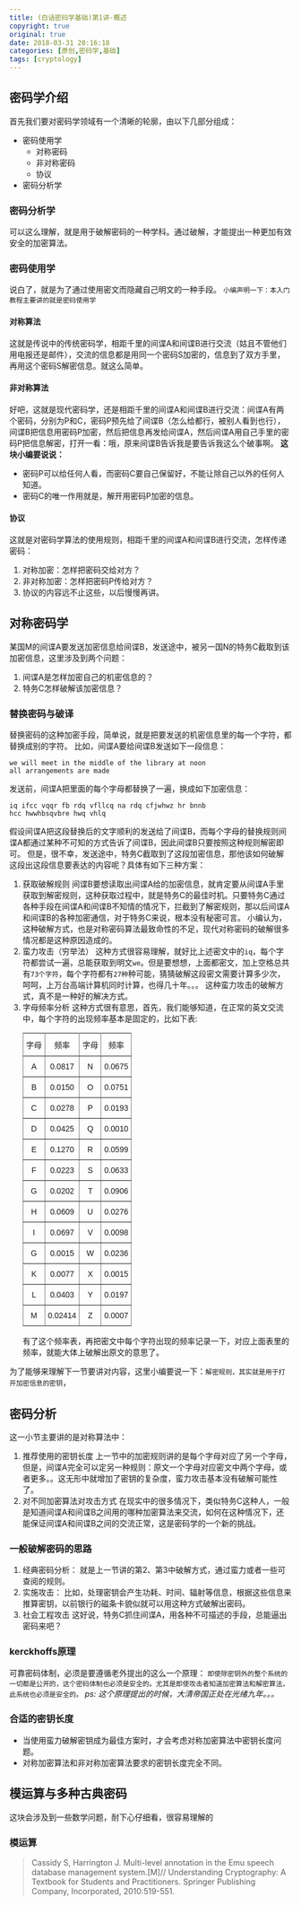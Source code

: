 ```yaml
---
title: (白话密码学基础)第1讲-概述
copyright: true
original: true
date: 2018-03-31 20:16:18
categories: [原创,密码学,基础]
tags: [cryptology]
---
```

## 密码学介绍
首先我们要对密码学领域有一个清晰的轮廓，由以下几部分组成：
* 密码使用学
    * 对称密码
    * 非对称密码
    * 协议
* 密码分析学
<!-- more --> 

### 密码分析学
可以这么理解，就是用于破解密码的一种学科。通过破解，才能提出一种更加有效安全的加密算法。

### 密码使用学
说白了，就是为了通过使用密文而隐藏自己明文的一种手段。
`小编声明一下：本入门教程主要讲的就是密码使用学`

#### 对称算法
这就是传说中的传统密码学，相距千里的间谍A和间谍B进行交流（姑且不管他们用电报还是邮件），交流的信息都是用同一个密码S加密的，信息到了双方手里，再用这个密码S解密信息。就这么简单。

#### 非对称算法
好吧，这就是现代密码学，还是相距千里的间谍A和间谍B进行交流：间谍A有两个密码，分别为P和C，密码P预先给了间谍B（怎么给都行，被别人看到也行），间谍B把信息用密码P加密，然后把信息再发给间谍A，然后间谍A用自己手里的密码P把信息解密，打开一看：哦，原来间谍B告诉我是要告诉我这么个破事啊。
**这块小编要说说：**
* 密码P可以给任何人看，而密码C要自己保留好，不能让除自己以外的任何人知道。
* 密码C的唯一作用就是，解开用密码P加密的信息。

#### 协议
这就是对密码学算法的使用规则，相距千里的间谍A和间谍B进行交流，怎样传递密码：
1. 对称加密：怎样把密码交给对方？
2. 非对称加密：怎样把密码P传给对方？
3. 协议的内容远不止这些，以后慢慢再讲。

## 对称密码学
某国M的间谍A要发送加密信息给间谍B，发送途中，被另一国N的特务C截取到该加密信息，这里涉及到两个问题：
1. 间谍A是怎样加密自己的机密信息的？
2. 特务C怎样破解该加密信息？

### 替换密码与破译
替换密码的这种加密手段，简单说，就是把要发送的机密信息里的每一个字符，都替换成别的字符。
比如，间谍A要给间谍B发送如下一段信息：
```text
we will meet in the middle of the library at noon
all arrangements are made
```
发送前，间谍A把里面的每个字母都替换了一遍，换成如下加密信息：
```text
iq ifcc vqqr fb rdq vfllcq na rdq cfjwhwz hr bnnb
hcc hwwhbsqvbre hwq vhlq
```
假设间谍A把这段替换后的文字顺利的发送给了间谍B，而每个字母的替换规则间谍A都通过某种不可知的方式告诉了间谍B，因此间谍B只要按照这种规则解密即可。
但是，很不幸，发送途中，特务C截取到了这段加密信息，那他该如何破解这段出这段信息要表达的内容呢？具体有如下三种方案：
1. 获取破解规则
    间谍B要想读取出间谍A给的加密信息，就肯定要从间谍A手里获取到解密规则，这种获取过程中，就是特务C的最佳时机。只要特务C通过各种手段在间谍A和间谍B不知情的情况下，拦截到了解密规则，那以后间谍A和间谍B的各种加密通信，对于特务C来说，根本没有秘密可言。
    小编认为，这种破解方式，也是对称密码算法最致命性的不足，现代对称密码的破解很多情况都是这种原因造成的。
2. 蛮力攻击（穷举法）
    这种方式很容易理解，就好比上述密文中的`iq`，每个字符都尝试一遍，总能获取到明文`we`。但是要想想，上面都密文，加上空格总共有`73个字符`，每个字符都有`27种`种可能，猜猜破解这段密文需要计算多少次，呵呵，上万台高端计算机同时计算，也得几十年。。。
    这种蛮力攻击的破解方式，真不是一种好的解决方式。
3. 字母频率分析
    这种方式很有意思，首先，我们能够知道，在正常的英文交流中，每个字符的出现频率基本是固定的，比如下表:
    <table style="border-collapse:collapse;border-spacing:0"><tr><th style="font-family:Arial, sans-serif;font-size:14px;font-weight:normal;padding:10px 5px;border-style:solid;border-width:1px;overflow:hidden;word-break:normal;border-color:inherit;text-align:center;vertical-align:top">字母</th><th style="font-family:Arial, sans-serif;font-size:14px;font-weight:normal;padding:10px 5px;border-style:solid;border-width:1px;overflow:hidden;word-break:normal;border-color:inherit;text-align:center;vertical-align:top">频率</th><th style="font-family:Arial, sans-serif;font-size:14px;font-weight:normal;padding:10px 5px;border-style:solid;border-width:1px;overflow:hidden;word-break:normal;border-color:inherit;text-align:center;vertical-align:top">字母</th><th style="font-family:Arial, sans-serif;font-size:14px;font-weight:normal;padding:10px 5px;border-style:solid;border-width:1px;overflow:hidden;word-break:normal;border-color:inherit;text-align:center;vertical-align:top">频率</th></tr><tr><td style="font-family:Arial, sans-serif;font-size:14px;padding:10px 5px;border-style:solid;border-width:1px;overflow:hidden;word-break:normal;border-color:inherit;text-align:center;vertical-align:top">A</td><td style="font-family:Arial, sans-serif;font-size:14px;padding:10px 5px;border-style:solid;border-width:1px;overflow:hidden;word-break:normal;border-color:inherit;text-align:center;vertical-align:top">0.0817</td><td style="font-family:Arial, sans-serif;font-size:14px;padding:10px 5px;border-style:solid;border-width:1px;overflow:hidden;word-break:normal;border-color:inherit;text-align:center;vertical-align:top">N</td><td style="font-family:Arial, sans-serif;font-size:14px;padding:10px 5px;border-style:solid;border-width:1px;overflow:hidden;word-break:normal;border-color:inherit;text-align:center;vertical-align:top">0.0675</td></tr><tr><td style="font-family:Arial, sans-serif;font-size:14px;padding:10px 5px;border-style:solid;border-width:1px;overflow:hidden;word-break:normal;border-color:inherit;text-align:center;vertical-align:top">B</td><td style="font-family:Arial, sans-serif;font-size:14px;padding:10px 5px;border-style:solid;border-width:1px;overflow:hidden;word-break:normal;border-color:inherit;text-align:center;vertical-align:top">0.0150</td><td style="font-family:Arial, sans-serif;font-size:14px;padding:10px 5px;border-style:solid;border-width:1px;overflow:hidden;word-break:normal;border-color:inherit;text-align:center;vertical-align:top">O</td><td style="font-family:Arial, sans-serif;font-size:14px;padding:10px 5px;border-style:solid;border-width:1px;overflow:hidden;word-break:normal;border-color:inherit;text-align:center;vertical-align:top">0.0751</td></tr><tr><td style="font-family:Arial, sans-serif;font-size:14px;padding:10px 5px;border-style:solid;border-width:1px;overflow:hidden;word-break:normal;border-color:inherit;text-align:center;vertical-align:top">C</td><td style="font-family:Arial, sans-serif;font-size:14px;padding:10px 5px;border-style:solid;border-width:1px;overflow:hidden;word-break:normal;border-color:inherit;text-align:center;vertical-align:top">0.0278</td><td style="font-family:Arial, sans-serif;font-size:14px;padding:10px 5px;border-style:solid;border-width:1px;overflow:hidden;word-break:normal;border-color:inherit;text-align:center;vertical-align:top">P</td><td style="font-family:Arial, sans-serif;font-size:14px;padding:10px 5px;border-style:solid;border-width:1px;overflow:hidden;word-break:normal;border-color:inherit;text-align:center;vertical-align:top">0.0193</td></tr><tr><td style="font-family:Arial, sans-serif;font-size:14px;padding:10px 5px;border-style:solid;border-width:1px;overflow:hidden;word-break:normal;border-color:inherit;text-align:center;vertical-align:top">D</td><td style="font-family:Arial, sans-serif;font-size:14px;padding:10px 5px;border-style:solid;border-width:1px;overflow:hidden;word-break:normal;border-color:inherit;text-align:center;vertical-align:top">0.0425</td><td style="font-family:Arial, sans-serif;font-size:14px;padding:10px 5px;border-style:solid;border-width:1px;overflow:hidden;word-break:normal;border-color:inherit;text-align:center;vertical-align:top">Q</td><td style="font-family:Arial, sans-serif;font-size:14px;padding:10px 5px;border-style:solid;border-width:1px;overflow:hidden;word-break:normal;border-color:inherit;text-align:center;vertical-align:top">0.0010</td></tr><tr><td style="font-family:Arial, sans-serif;font-size:14px;padding:10px 5px;border-style:solid;border-width:1px;overflow:hidden;word-break:normal;border-color:inherit;text-align:center;vertical-align:top">E</td><td style="font-family:Arial, sans-serif;font-size:14px;padding:10px 5px;border-style:solid;border-width:1px;overflow:hidden;word-break:normal;border-color:inherit;text-align:center;vertical-align:top">0.1270</td><td style="font-family:Arial, sans-serif;font-size:14px;padding:10px 5px;border-style:solid;border-width:1px;overflow:hidden;word-break:normal;border-color:inherit;text-align:center;vertical-align:top">R</td><td style="font-family:Arial, sans-serif;font-size:14px;padding:10px 5px;border-style:solid;border-width:1px;overflow:hidden;word-break:normal;border-color:inherit;text-align:center;vertical-align:top">0.0599</td></tr><tr><td style="font-family:Arial, sans-serif;font-size:14px;padding:10px 5px;border-style:solid;border-width:1px;overflow:hidden;word-break:normal;border-color:inherit;text-align:center;vertical-align:top">F</td><td style="font-family:Arial, sans-serif;font-size:14px;padding:10px 5px;border-style:solid;border-width:1px;overflow:hidden;word-break:normal;border-color:inherit;text-align:center;vertical-align:top">0.0223</td><td style="font-family:Arial, sans-serif;font-size:14px;padding:10px 5px;border-style:solid;border-width:1px;overflow:hidden;word-break:normal;border-color:inherit;text-align:center;vertical-align:top">S</td><td style="font-family:Arial, sans-serif;font-size:14px;padding:10px 5px;border-style:solid;border-width:1px;overflow:hidden;word-break:normal;border-color:inherit;text-align:center;vertical-align:top">0.0633</td></tr><tr><td style="font-family:Arial, sans-serif;font-size:14px;padding:10px 5px;border-style:solid;border-width:1px;overflow:hidden;word-break:normal;border-color:inherit;text-align:center;vertical-align:top">G</td><td style="font-family:Arial, sans-serif;font-size:14px;padding:10px 5px;border-style:solid;border-width:1px;overflow:hidden;word-break:normal;border-color:inherit;text-align:center;vertical-align:top">0.0202</td><td style="font-family:Arial, sans-serif;font-size:14px;padding:10px 5px;border-style:solid;border-width:1px;overflow:hidden;word-break:normal;border-color:inherit;text-align:center;vertical-align:top">T</td><td style="font-family:Arial, sans-serif;font-size:14px;padding:10px 5px;border-style:solid;border-width:1px;overflow:hidden;word-break:normal;border-color:inherit;text-align:center;vertical-align:top">0.0906</td></tr><tr><td style="font-family:Arial, sans-serif;font-size:14px;padding:10px 5px;border-style:solid;border-width:1px;overflow:hidden;word-break:normal;border-color:inherit;text-align:center;vertical-align:top">H</td><td style="font-family:Arial, sans-serif;font-size:14px;padding:10px 5px;border-style:solid;border-width:1px;overflow:hidden;word-break:normal;border-color:inherit;text-align:center;vertical-align:top">0.0609</td><td style="font-family:Arial, sans-serif;font-size:14px;padding:10px 5px;border-style:solid;border-width:1px;overflow:hidden;word-break:normal;border-color:inherit;text-align:center;vertical-align:top">U</td><td style="font-family:Arial, sans-serif;font-size:14px;padding:10px 5px;border-style:solid;border-width:1px;overflow:hidden;word-break:normal;border-color:inherit;text-align:center;vertical-align:top">0.0276</td></tr><tr><td style="font-family:Arial, sans-serif;font-size:14px;padding:10px 5px;border-style:solid;border-width:1px;overflow:hidden;word-break:normal;border-color:inherit;text-align:center;vertical-align:top">I</td><td style="font-family:Arial, sans-serif;font-size:14px;padding:10px 5px;border-style:solid;border-width:1px;overflow:hidden;word-break:normal;border-color:inherit;text-align:center;vertical-align:top">0.0697</td><td style="font-family:Arial, sans-serif;font-size:14px;padding:10px 5px;border-style:solid;border-width:1px;overflow:hidden;word-break:normal;border-color:inherit;text-align:center;vertical-align:top">V</td><td style="font-family:Arial, sans-serif;font-size:14px;padding:10px 5px;border-style:solid;border-width:1px;overflow:hidden;word-break:normal;border-color:inherit;text-align:center;vertical-align:top">0.0098</td></tr><tr><td style="font-family:Arial, sans-serif;font-size:14px;padding:10px 5px;border-style:solid;border-width:1px;overflow:hidden;word-break:normal;border-color:inherit;text-align:center;vertical-align:top">G</td><td style="font-family:Arial, sans-serif;font-size:14px;padding:10px 5px;border-style:solid;border-width:1px;overflow:hidden;word-break:normal;border-color:inherit;text-align:center;vertical-align:top">0.0015</td><td style="font-family:Arial, sans-serif;font-size:14px;padding:10px 5px;border-style:solid;border-width:1px;overflow:hidden;word-break:normal;border-color:inherit;text-align:center;vertical-align:top">W</td><td style="font-family:Arial, sans-serif;font-size:14px;padding:10px 5px;border-style:solid;border-width:1px;overflow:hidden;word-break:normal;border-color:inherit;text-align:center;vertical-align:top">0.0236</td></tr><tr><td style="font-family:Arial, sans-serif;font-size:14px;padding:10px 5px;border-style:solid;border-width:1px;overflow:hidden;word-break:normal;border-color:inherit;text-align:center;vertical-align:top">K</td><td style="font-family:Arial, sans-serif;font-size:14px;padding:10px 5px;border-style:solid;border-width:1px;overflow:hidden;word-break:normal;border-color:inherit;text-align:center;vertical-align:top">0.0077</td><td style="font-family:Arial, sans-serif;font-size:14px;padding:10px 5px;border-style:solid;border-width:1px;overflow:hidden;word-break:normal;border-color:inherit;text-align:center;vertical-align:top">X</td><td style="font-family:Arial, sans-serif;font-size:14px;padding:10px 5px;border-style:solid;border-width:1px;overflow:hidden;word-break:normal;border-color:inherit;text-align:center;vertical-align:top">0.0015</td></tr><tr><td style="font-family:Arial, sans-serif;font-size:14px;padding:10px 5px;border-style:solid;border-width:1px;overflow:hidden;word-break:normal;border-color:inherit;text-align:center;vertical-align:top">L</td><td style="font-family:Arial, sans-serif;font-size:14px;padding:10px 5px;border-style:solid;border-width:1px;overflow:hidden;word-break:normal;border-color:inherit;text-align:center;vertical-align:top">0.0403</td><td style="font-family:Arial, sans-serif;font-size:14px;padding:10px 5px;border-style:solid;border-width:1px;overflow:hidden;word-break:normal;border-color:inherit;text-align:center;vertical-align:top">Y</td><td style="font-family:Arial, sans-serif;font-size:14px;padding:10px 5px;border-style:solid;border-width:1px;overflow:hidden;word-break:normal;border-color:inherit;text-align:center;vertical-align:top">0.0197</td></tr><tr><td style="font-family:Arial, sans-serif;font-size:14px;padding:10px 5px;border-style:solid;border-width:1px;overflow:hidden;word-break:normal;border-color:inherit;text-align:center;vertical-align:top">M</td><td style="font-family:Arial, sans-serif;font-size:14px;padding:10px 5px;border-style:solid;border-width:1px;overflow:hidden;word-break:normal;border-color:inherit;text-align:center;vertical-align:top">0.02414</td><td style="font-family:Arial, sans-serif;font-size:14px;padding:10px 5px;border-style:solid;border-width:1px;overflow:hidden;word-break:normal;border-color:inherit;text-align:center;vertical-align:top">Z</td><td style="font-family:Arial, sans-serif;font-size:14px;padding:10px 5px;border-style:solid;border-width:1px;overflow:hidden;word-break:normal;border-color:inherit;text-align:center;vertical-align:top">0.0007</td></tr></table>
    有了这个频率表，再把密文中每个字符出现的频率记录一下，对应上面表里的频率，就能大体上破解出原文的意思了。

为了能够来理解下一节要讲对内容，这里小编要说一下：`解密规则，其实就是用于打开加密信息的密钥`，

## 密码分析
这一小节主要讲的是对称算法中：
1. 推荐使用的密钥长度
上一节中的加密规则讲的是每个字母对应了另一个字母，但是，间谍A完全可以定另一种规则：原文一个字母对应密文中两个字母，或者更多。。这无形中就增加了密钥的复杂度，蛮力攻击基本没有破解可能性了。
2. 对不同加密算法对攻击方式
在现实中的很多情况下，类似特务C这种人，一般是知道间谍A和间谍B之间用的哪种加密算法来交流，如何在这种情况下，还能保证间谍A和间谍B之间的交流正常，这是密码学的一个新的挑战。

### 一般破解密码的思路
1. 经典密码分析：
就是上一节讲的第2、第3中破解方式，通过蛮力或者一些可查阅的规则。
2. 实施攻击：
比如，处理密钥会产生功耗、时间、辐射等信息，根据这些信息来推算密钥，以前银行的磁条卡貌似就可以用这种方式破解出密码。
3. 社会工程攻击
这好说，特务C抓住间谍A，用各种不可描述的手段，总能逼出密码来吧？

### kerckhoffs原理
可靠密码体制，必须是要遵循老外提出的这么一个原理：
`即使除密钥外的整个系统的一切都是公开的，这个密码体制也必须是安全的。尤其是即使攻击者知道加密算法和解密算法，此系统也必须是安全的。`
*ps: 这个原理提出的时候，大清帝国正处在光绪九年。。。*

### 合适的密钥长度
* 当使用蛮力破解密钥成为最佳方案时，才会考虑对称加密算法中密钥长度问题。
* 对称加密算法和非对称加密算法要求的密钥长度完全不同。

## 模运算与多种古典密码
这块会涉及到一些数学问题，耐下心仔细看，很容易理解的

### 模运算






> Cassidy S, Harrington J. Multi-level annotation in the Emu speech database management system.[M]// Understanding Cryptography: A Textbook for Students and Practitioners. Springer Publishing Company, Incorporated, 2010:519-551.
